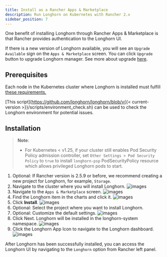 ```yaml
---
title: Install as a Rancher Apps & Marketplace
description: Run Longhorn on Kubernetes with Rancher 2.x
sidebar_position: 7
---
```


One benefit of installing Longhorn through Rancher Apps & Marketplace is that Rancher provides authentication to the Longhorn UI.

If there is a new version of Longhorn available, you will see an `Upgrade Available` sign on the `Apps & Marketplace` screen. You can click `Upgrade` button to upgrade Longhorn manager. See more about upgrade [here](../../upgrade).

## Prerequisites

Each node in the Kubernetes cluster where Longhorn is installed must fulfill [these requirements.](../#installation-requirements)

[This script](https://github.com/longhorn/longhorn/blob/v{{< current-version >}}/scripts/environment_check.sh) can be used to check the Longhorn environment for potential issues.

## Installation

> **Note**:
> * For Kubernetes < v1.25, if your cluster still enables Pod Security Policy admission controller, set `Other Settings > Pod Security Policy` to `true` to install `longhorn-psp` PodSecurityPolicy resource which allows privileged Longhorn pods to start.

1. Optional: If Rancher version is 2.5.9 or before, we recommend creating a new project for Longhorn, for example, `Storage`.
2. Navigate to the cluster where you will install Longhorn.
    ![images](/img/screenshots/install/rancher-2.6/select-project.png)
3. Navigate to the `Apps & Marketplace` screen.
    ![images](/img/screenshots/install/rancher-2.6/apps-launch.png)
4. Find the Longhorn item in the charts and click it.
    ![images](/img/screenshots/install/rancher-2.6/longhorn.png)
5. Click **Install**.
    ![images](/img/screenshots/install/rancher-2.6/longhorn-chart.png)
6. Optional: Select the project where you want to install Longhorn.
7. Optional: Customize the default settings.
    ![images](/img/screenshots/install/rancher-2.6/launch-longhorn.png)
8. Click Next. Longhorn will be installed in the longhorn-system namespace.
    ![images](/img/screenshots/install/rancher-2.6/installed-longhorn.png)
9. Click the Longhorn App Icon to navigate to the Longhorn dashboard.
    ![images](/img/screenshots/install/rancher-2.6/dashboard.png)

After Longhorn has been successfully installed, you can access the Longhorn UI by navigating to the `Longhorn` option from Rancher left panel.
